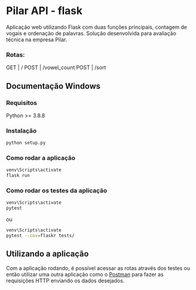 # Pilar API - flask
Aplicação web utilizando Flask com duas funções principais, contagem de vogais e ordenação de palavras. Solução desenvolvida para avaliação técnica na empresa Pilar.
### Rotas:
GET   |  /
POST  |  /vowel_count
POST  |  /sort 

## Documentação Windows

### Requisitos
Python >= 3.8.8

### Instalação
```bash
python setup.py
```

### Como rodar a aplicação
```bash
venv\Scripts\activate
flask run
```

### Como rodar os testes da aplicação
```bash
venv\Scripts\activate
pytest
```
ou
```bash
venv\Scripts\activate
pytest --cov=flaskr tests/
```

## Utilizando a aplicação

Com a aplicação rodando, é possível acessar as rotas através dos testes ou
então utilizar uma outra aplicação como o [Postman](https://www.postman.com/)
para fazer as requisições HTTP enviando os dados desejados.